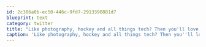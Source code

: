```yaml
---
id: 2c386a0b-ec50-446c-9fd7-2913390881d7
blueprint: text
category: twitter
title: "Like photography, hockey and all things tech? Then you'll love the next OKDG event. RSVP here ow.ly/amERr"
caption: 'Like photography, hockey and all things tech? Then you''ll love the next OKDG event. RSVP here <a href="http://ow.ly/amERr" title="http://ow.ly/amERr" class="link link_untco">ow.ly/amERr</a>'
---
```

